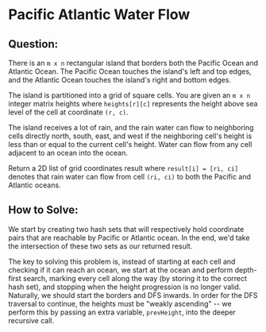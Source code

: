 # Pacific Atlantic Water Flow

## Question:

There is an `m x n` rectangular island that borders both the Pacific
Ocean and Atlantic Ocean. The Pacific Ocean touches the island's left
and top edges, and the Atlantic Ocean touches the island's right and
bottom edges.

The island is partitioned into a grid of square cells. You are given
an `m x n` integer matrix heights where `heights[r][c]` represents the
height above sea level of the cell at coordinate `(r, c)`.

The island receives a lot of rain, and the rain water can flow to
neighboring cells directly north, south, east, and west if the
neighboring cell's height is less than or equal to the current cell's
height. Water can flow from any cell adjacent to an ocean into the
ocean.

Return a 2D list of grid coordinates result where `result[i] = [ri,
ci]` denotes that rain water can flow from cell `(ri, ci)` to both the
Pacific and Atlantic oceans.

## How to Solve:

We start by creating two hash sets that will respectively hold
coordinate pairs that are reachable by Pacific or Atlantic ocean. In
the end, we'd take the intersection of these two sets as our returned result.

The key to solving this problem is, instead of starting at each cell
and checking if it can reach an ocean, we start at the ocean and
perform depth-first search, marking every cell along the way (by
storing it to the correct hash set), and stopping when the height
progression is no longer valid. Naturally, we should start the borders
and DFS inwards. In order for the DFS traversal to continue, the
heights must be "weakly ascending" -- we perform this by passing an
extra variable, `prevHeight`, into the deeper recursive call.
